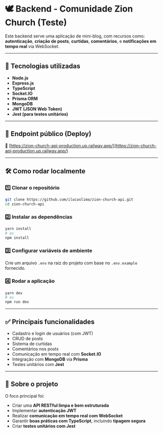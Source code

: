 
# 🕊️ Backend - Comunidade Zion Church (Teste)

Este backend serve uma aplicação de mini-blog, com recursos como:
 **autenticação**, **criação de posts**, **curtidas**, **comentários**, e **notificações em tempo real** via WebSocket.

---

## 🚀 Tecnologias utilizadas

- **Node.js**
- **Express.js**
- **TypeScript**
- **Socket.IO**
- **Prisma ORM**
- **MongoDB**
- **JWT (JSON Web Token)**
- **Jest (para testes unitários)**

---

## 📡 Endpoint público (Deploy)

🔗 [https://zion-church-api-production.up.railway.app/](https://zion-church-api-production.up.railway.app/)

---

## 🛠️ Como rodar localmente

### 1️⃣ Clonar o repositório

```bash
git clone https://github.com/ilucaslima/zion-church-api.git
cd zion-church-api
```

### 2️⃣ Instalar as dependências

```bash
yarn install
# ou
npm install
```

### 3️⃣ Configurar variáveis de ambiente

Crie um arquivo `.env` na raiz do projeto com base no `.env.example` fornecido.

### 4️⃣ Rodar a aplicação

```bash
yarn dev
# ou
npm run dev
```

---

## ✅ Principais funcionalidades

- Cadastro e login de usuários (com JWT)
- CRUD de posts
- Sistema de curtidas
- Comentários nos posts
- Comunicação em tempo real com **Socket.IO**
- Integração com **MongoDB** via **Prisma**
- Testes unitários com **Jest**

---

## 💬 Sobre o projeto
O foco principal foi:

- Criar uma **API RESTful limpa e bem estruturada**
- Implementar **autenticação JWT**
- Realizar **comunicação em tempo real com WebSocket**
- Garantir **boas práticas com TypeScript**, incluindo **tipagem segura**
- Criar **testes unitários com Jest**
